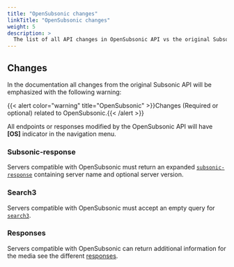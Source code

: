 ```yaml
---
title: "OpenSubsonic changes"
linkTitle: "OpenSubsonic changes"
weight: 5
description: >
  The list of all API changes in OpenSubsonic API vs the original Subsonic API.
---
```


## Changes

In the documentation all changes from the original Subsonic API will be emphasized with the following warning:

{{< alert color="warning" title="OpenSubsonic" >}}Changes (Required or optional) related to OpenSubsonic.{{< /alert >}}

All endpoints or responses modified by the OpenSubsonic API will have **[OS]** indicator in the navigation menu.

### Subsonic-response

Servers compatible with OpenSubsonic must return an expanded [`subsonic-response`](../api-reference#subsonic-response) containing server name and optional server version.

### Search3

Servers compatible with OpenSubsonic must accept an empty query for [`search3`](../endpoints/search3#subsonic-response).

### Responses

Servers compatible with OpenSubsonic can return additional information for the media see the different [responses](../responses).

